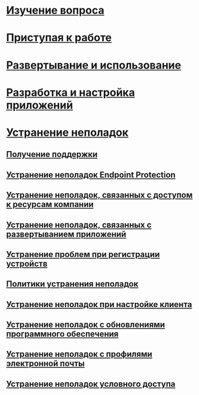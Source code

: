 # [Изучение вопроса](/intune/understand-explore/introduction-to-microsoft-intune)
# [Приступая к работе](/intune/get-started/what-to-know-before-you-start-microsoft-intune)
<!-- # [Plan and Design](/intune/plan-design/ways-to-do-enterprise-mobility) -->
# [Развертывание и использование](/intune/deploy-use/overview-of-device-and-app-lifecycles-in-microsoft-intune)
# [Разработка и настройка приложений](/intune/develop/intune-app-sdk)

# [Устранение неполадок](general-troubleshooting-tips-for-microsoft-intune.md)
## [Получение поддержки](how-to-get-support-for-microsoft-intune.md)
## [Устранение неполадок Endpoint Protection](Troubleshoot-Endpoint-Protection-in-microsoft-intune.md)
## [Устранение неполадок, связанных с доступом к ресурсам компании](Troubleshoot-company-resource-access-problems-with-microsoft-intune.md)
## [Устранение неполадок, связанных с развертыванием приложений](Troubleshoot-app-deployment-problems-in-microsoft-intune.md)
## [Устранение проблем при регистрации устройств](troubleshoot-device-enrollment-in-intune.md)
## [Политики устранения неполадок](Troubleshoot-policies-in-microsoft-intune.md)
## [Устранение неполадок при настройке клиента](Troubleshoot-client-setup-in-microsoft-intune.md)
## [Устранение неполадок с обновлениями программного обеспечения](Troubleshoot-software-updates-in-microsoft-intune.md)
## [Устранение неполадок с профилями электронной почты](Troubleshoot-email-profiles-in-microsoft-intune.md)
## [Устранение неполадок условного доступа](troubleshoot-conditional-access.md)

<!--HONumber=Jun16_HO4-->


